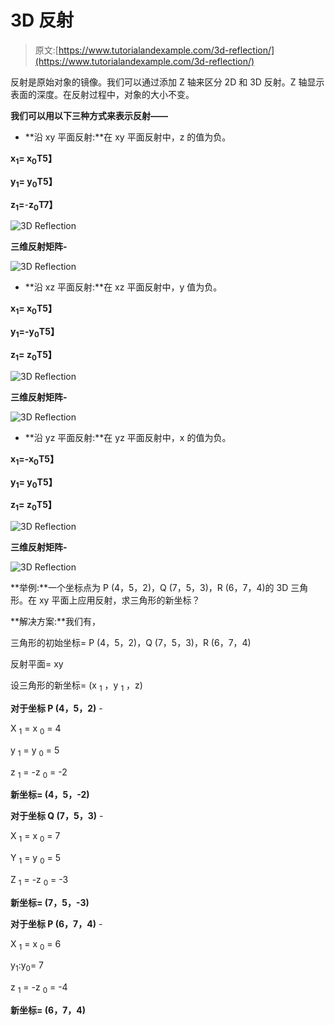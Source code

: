 # 3D 反射

> 原文:[https://www.tutorialandexample.com/3d-reflection/](https://www.tutorialandexample.com/3d-reflection/)

反射是原始对象的镜像。我们可以通过添加 Z 轴来区分 2D 和 3D 反射。Z 轴显示表面的深度。在反射过程中，对象的大小不变。

**我们可以用以下三种方式来表示反射——**

*   **沿 xy 平面反射:**在 xy 平面反射中，z 的值为负。

**x<sub>1</sub>= x<sub>0</sub>T5】**

**y<sub>1</sub>= y<sub>0</sub>T5】**

**z<sub>1</sub>=**-**z<sub>0</sub>T7】**

![3D Reflection](../Images/a8be4f004b7e408e7ebda468b225b295.png)

**三维反射矩阵-**

![3D Reflection](../Images/d95ce6db2ffcd0772aa7ee306286640f.png)

*   **沿 xz 平面反射:**在 xz 平面反射中，y 值为负。

**x<sub>1</sub>= x<sub>0</sub>T5】**

**y<sub>1</sub>=-y<sub>0</sub>T5】**

**z<sub>1</sub>= z<sub>0</sub>T5】**

![3D Reflection](../Images/c18cacf6af82d560c4db7d274e4fb56a.png)

**三维反射矩阵-**

![3D Reflection](../Images/3dd07719c3a21e05e213b6fef9453290.png)

*   **沿 yz 平面反射:**在 yz 平面反射中，x 的值为负。

**x<sub>1</sub>=-x<sub>0</sub>T5】**

**y<sub>1</sub>= y<sub>0</sub>T5】**

**z<sub>1</sub>= z<sub>0</sub>T5】**

![3D Reflection](../Images/208ac90808695621138418e47bde3080.png)

**三维反射矩阵-**

![3D Reflection](../Images/fd925772b828212effaaf2ec5f1bdc13.png)

**举例:**一个坐标点为 P (4，5，2)，Q (7，5，3)，R (6，7，4)的 3D 三角形。在 xy 平面上应用反射，求三角形的新坐标？

**解决方案:**我们有，

三角形的初始坐标= P (4，5，2)，Q (7，5，3)，R (6，7，4)

反射平面= xy

设三角形的新坐标= (x <sub>1</sub> ，y <sub>1</sub> ，z)

**对于坐标 P (4，5，2)** -

X <sub>1</sub> = x <sub>0</sub> = 4

y <sub>1</sub> = y <sub>0</sub> = 5

z <sub>1</sub> = -z <sub>0</sub> = -2

**新坐标= (4，5，-2)**

**对于坐标 Q (7，5，3)** -

X <sub>1</sub> = x <sub>0</sub> = 7

Y <sub>1</sub> = y <sub>0</sub> = 5

Z <sub>1</sub> = -z <sub>0</sub> = -3

**新坐标= (7，5，-3)**

**对于坐标 P (6，7，4)** -

X <sub>1</sub> = x <sub>0</sub> = 6

y<sub>1</sub>:y<sub>0</sub>= 7

z <sub>1</sub> = -z <sub>0</sub> = -4

**新坐标= (6，7，4)**